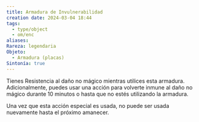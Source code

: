 ```yaml
---
title: Armadura de Invulnerabilidad
creation date: 2024-03-04 18:44
tags:
  - type/object
  - om/enc
aliases: 
Rareza: legendaria
Objeto:
  - Armadura (placas)
Sintonía: true
---
```


Tienes Resistencia al daño no mágico mientras utilices esta armadura. Adicionalmente, puedes usar una acción para volverte inmune al daño no mágico durante 10 minutos o hasta que no estés utilizando la armadura.

Una vez que esta acción especial es usada, no puede ser usada nuevamente hasta el próximo amanecer.